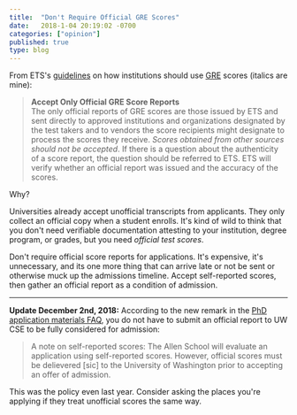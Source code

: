 ```yaml
---
title:  "Don't Require Official GRE Scores"
date:   2018-1-04 20:19:02 -0700
categories: ["opinion"]
published: true
type: blog
---
```


From ETS's [guidelines](https://web.archive.org/web/20171215105301/http://www.ets.org/s/gre/pdf/gre_guide.pdf) on how institutions should use 
[GRE](https://en.wikipedia.org/wiki/Graduate_Record_Examinations) scores (italics are mine):

>**Accept Only Official GRE Score Reports** <br/>
>The only official reports of GRE scores are
>those issued by ETS and sent directly to
>approved institutions and organizations
>designated by the test takers and to vendors
>the score recipients might designate to process
>the scores they receive. _Scores obtained from
>other sources should not be accepted_. If there
>is a question about the authenticity of a score
>report, the question should be referred to ETS.
>ETS will verify whether an official report was
>issued and the accuracy of the scores.

Why? 

Universities already accept unofficial transcripts from applicants. They only collect an official copy when a student enrolls. It's 
kind of wild to think that you don't need verifiable documentation attesting to your institution, degree program, or grades, but you need _official test scores_.

Don't require official score reports for applications. It's expensive, it's unnecessary, and its one more thing that can arrive late or not be
sent or otherwise muck up the admissions timeline. Accept self-reported scores, then gather an official report as a condition of admission.

---

**Update December 2nd, 2018:** According to the new remark in the [PhD application materials FAQ](https://web.archive.org/web/20190107083907/https://www.cs.washington.edu/academics/phd/admissions/required-materials),  you do not have to submit an official report to UW CSE to be fully considered for admission:

>A note on self-reported scores: The Allen School will evaluate an application using
>self-reported scores. However, official scores must be delievered [sic] to the University of
> Washington prior to accepting an offer of admission.

This was the policy even last year. Consider asking the places you're applying if they treat unofficial scores the same way.
